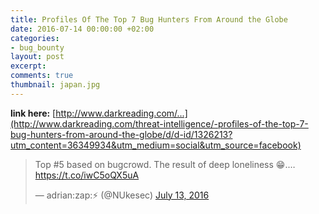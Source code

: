 ```yaml
---
title: Profiles Of The Top 7 Bug Hunters From Around the Globe
date: 2016-07-14 00:00:00 +02:00
categories:
- bug_bounty
layout: post
excerpt: 
comments: true
thumbnail: japan.jpg
---
```


 **link here:** [http://www.darkreading.com/...](http://www.darkreading.com/threat-intelligence/-profiles-of-the-top-7-bug-hunters-from-around-the-globe/d/d-id/1326213?utm_content=36349934&utm_medium=social&utm_source=facebook)

<blockquote class="twitter-tweet" data-lang="en"><p lang="en" dir="ltr">Top #5 based on bugcrowd. The result of deep loneliness 😁.… <a href="https://t.co/iwC5oQX5uA">https://t.co/iwC5oQX5uA</a></p>&mdash; adrian:zap:⚡ (@NUkesec) <a href="https://twitter.com/NUkesec/status/753055547008675845">July 13, 2016</a></blockquote>
<script async src="//platform.twitter.com/widgets.js" charset="utf-8"></script>

